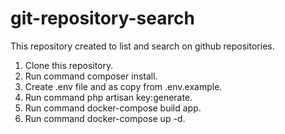 # git-repository-search

This repository created to list and search on github repositories.

1. Clone this repository.
2. Run command composer install.
3. Create .env file and as copy from .env.example.
4. Run command php artisan key:generate.
5. Run command docker-compose build app.
6. Run command docker-compose up -d.
